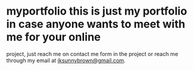 # myportfolio this is just my portfolio in case anyone wants to meet with me for your online
 project, just reach me on contact me form in the project or reach me through my email at 
iksunnybrown@gmail.com.
